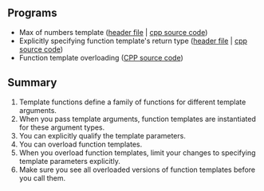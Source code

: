 ## Programs

- Max of numbers template ([header file](./max.hpp) | [cpp source code](./max.cpp))
- Explicitly specifying function template's return type ([header file](./max_modified.hpp) | [cpp source code](./template_parameters.cpp))
- Function template overloading ([CPP source code](./max_overloaded_templates.cpp))

## Summary
1. Template functions define a family of functions for different template arguments.
2. When you pass template arguments, function templates are instantiated for these argument types.
3. You can explicitly qualify the template parameters.
4. You can overload function templates.
5. When you overload function templates, limit your changes to specifying template parameters explicitly.
6. Make sure you see all overloaded versions of function templates before you call them.